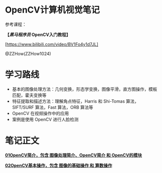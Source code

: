 # OpenCV计算机视觉笔记

参考课程：

**【*黑马程序员* OpenCV入门教程】**

[https://www.bilibili.com/video/BV1Fo4y1d7JL]

@ZZHow(ZZHow1024)

# 学习路线

- 基本的图像处理方法：几何变换，形态学变换，图像平滑，直方图操作，模板匹配，霍夫变换等
- 特征提取和描述方法：理解角点特征，Harris 和 Shi-Tomas 算法，SIFT/SURF 算法，Fast 算法，ORB 算法等
- OpenCV 在视频操作中的应用
- 案例是使用 OpenCV 进行人脸检测

# 笔记正文

[**01OpenCV简介，包含 图像处理简介、OpenCV简介 和 OpenCV的模块**](./01OpenCV简介)

[**02OpenCV基本操作，包含 图像的基础操作 和 算数操作**](./02OpenCV基本操作)
